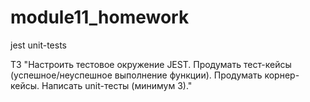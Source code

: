 ﻿# module11_homework
jest
unit-tests

ТЗ "Настроить тестовое окружение JEST. Продумать тест-кейсы (успешное/неуспешное выполнение функции). Продумать корнер-кейсы. Написать unit-тесты (минимум 3)."
